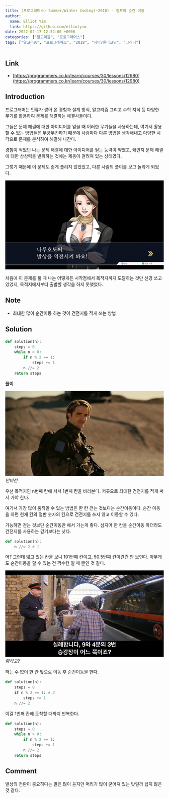 ```yaml
---
title: (프로그래머스) Summer/Winter Coding(~2018) - 점프와 순간 이동
author:
  name: Elliot Yim
  link: https://github.com/elliotyim
date: 2022-02-17 12:52:00 +0900
categories: ["알고리즘", "프로그래머스"]
tags: ["알고리즘", "프로그래머스", "2018", "서머/윈터코딩", "그리디"]
---
```


## Link

- [https://programmers.co.kr/learn/courses/30/lessons/12980](https://programmers.co.kr/learn/courses/30/lessons/12980)

## Introduction

프로그래머는 인류가 쌓아 온 경험과 설계 방식, 알고리즘 그리고 수학 지식 등 다양한 무기를 활용하여 문제를 해결하는 해결사들이다.

그들은 문제 해결에 대한 아이디어를 얻을 때 이러한 무기들을 사용하는데, 여기서 활용할 수 있는 방법들은 무궁무진하기 때문에 사람마다 다른 방법을 생각해내고 다양한 시각으로 문제를 분석하여 해결해 나간다.

경험이 적었던 나는 문제 해결에 대한 아이디어를 얻는 능력이 약했고, 왜인지 문제 해결에 대한 상상력을 발휘하는 것에는 제동이 걸려져 있는 상태였다.

그렇기 때문에 이 문제도 쉽게 풀리지 않았었고, 다른 사람의 풀이를 보고 놀라게 되었다.

![Hassou wo gyakuten suru no](/assets/img/algorithm/programmers/practice/jump-and-teleport/gyakuten.jpg)

처음에 이 문제를 풀 때 나는 어떻게든 시작점에서 목적지까지 도달하는 것만 신경 쓰고 있었지, 목적지에서부터 출발할 생각을 하지 못했었다.

## Note

- 최대한 많이 순간이동 하는 것이 건전지를 적게 쓰는 방법

## Solution

```python
def solution(n):
    steps = 0
    while n > 0:
        if n % 2 == 1:
            steps += 1
        n //= 2
    return steps
```

**풀이**

![tenet](/assets/img/algorithm/programmers/practice/jump-and-teleport/tenet.jfif)
_인버전_

우선 목적지인 n번째 칸에 서서 1번째 칸을 바라본다. 저곳으로 최대한 건전지를 적게 써서 가야 한다.

여기서 가장 많이 움직일 수 있는 방법은 한 칸 걷는 것보다는 순간이동이다. 순간 이동을 하면 현재 칸의 절반 숫자의 칸으로 건전지를 쓰지 않고 이동할 수 있다.

가능하면 걷는 것보단 순간이동만 해서 가는게 좋다. 심지어 한 칸을 순간이동 하더라도 건전지를 사용하는 걷기보다는 낫다.

```python
def solution(n):
    n //= 2 # 1
```

어? 그런데 밟고 있는 칸을 보니 101번째 칸이고, 50.5번째 칸이란건 안 보인다. 아무래도 순간이동을 할 수 있는 건 짝수칸 일 때 뿐인 것 같다.

![platform](/assets/img/algorithm/programmers/practice/jump-and-teleport/platform.png)
_뭐라고?_

하는 수 없이 한 칸 앞으로 이동 후 순간이동을 한다.

```python
def solution(n):
    steps = 0
    if n % 2 == 1: # 2
        steps += 1
    n //= 2
```

이걸 1번째 칸에 도착할 때까지 반복한다.

```python
def solution(n):
    steps = 0
    while n > 0:
        if n % 2 == 1:
            steps += 1
        n //= 2
    return steps
```

## Comment

발상의 전환이 중요하다는 말은 많이 듣지만 머리가 많이 굳어져 있는 탓일까 쉽지 않은 것 같다.
